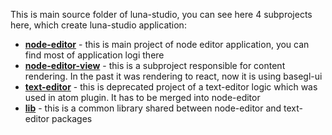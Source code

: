 This is main source folder of luna-studio, you can see here 4 subprojects here, which create luna-studio application:

* **[node-editor](node-editor)** - this is main project of node editor application, you can find most of application logi there
* **[node-editor-view](node-editor-view)** - this is a subproject responsible for content rendering. In the past it was rendering to react, now it is using basegl-ui
* **[text-editor](text-editor)** - this is deprecated project of a text-editor logic which was used in atom plugin. It has to be merged into node-editor
* **[lib](lib)** - this is a common library shared between node-editor and text-editor packages
